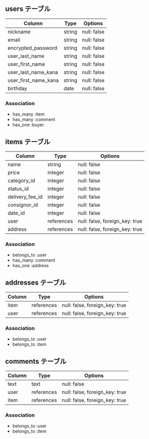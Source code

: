 ## users テーブル

| Column               | Type   | Options     |
| -------------------- | ------ | ----------- |
| nickname             | string | null: false |
| email                | string | null: false |
| encrypted_password   | string | null: false |
| user_last_name       | string | null: false |
| user_first_name      | string | null: false |
| user_last_name_kana  | string | null: false |
| user_first_name_kana | string | null: false |
| birthday             | date   | null: false |

### Association
- has_many :item
- has_many :comment
- has_one :buyer

## items テーブル

| Column          | Type       | Options                        |
| --------------- | ---------- | ------------------------------ |
| name            | string     | null: false                    |
| price           | integer    | null: false                    |
| category_id     | integer    | null: false                    |
| status_id       | integer    | null: false                    |
| delivery_fee_id | integer    | null: false                    |
| consignor_id    | integer    | null: false                    |
| date_id         | integer    | null: false                    |
| user            | references | null: false, foreign_key: true |
| address         | references | null: false, foreign_key: true |

### Association
- belongs_to :user
- has_many :comment
- has_one :address

## addresses テーブル

| Column | Type       | Options                        |
| ------ | ---------- | ------------------------------ |
| item   | references | null: false, foreign_key: true |
| user   | references | null: false, foreign_key: true |

### Association
- belongs_to :user
- belongs_to :item

## comments テーブル

| Column | Type       | Options                        |
| ------ | ---------- | ------------------------------ |
| text   | text       | null: false                    |
| user   | references | null: false, foreign_key: true |
| item   | references | null: false, foreign_key: true |

### Association
- belongs_to :user
- belongs_to :item


